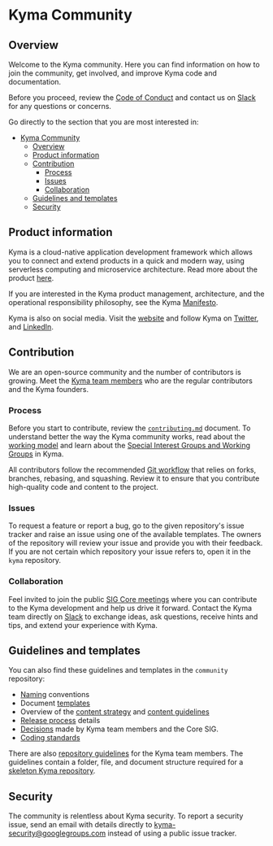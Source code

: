 # Kyma Community

## Overview

Welcome to the Kyma community. Here you can find information on how to join the community, get involved, and improve Kyma code and documentation.

Before you proceed, review the [Code of Conduct](CODE_OF_CONDUCT.md) and contact us on [Slack](https://kyma-community.slack.com/messages/CBLBESMST/) for any questions or concerns.

Go directly to the section that you are most interested in:
- [Kyma Community](#kyma-community)
    - [Overview](#overview)
    - [Product information](#product-information)
    - [Contribution](#contribution)
        - [Process](#process)
        - [Issues](#issues)
        - [Collaboration](#collaboration)
    - [Guidelines and templates](#guidelines-and-templates)
    - [Security](#security)

## Product information

Kyma is a cloud-native application development framework which allows you to connect and extend products in a quick and modern way, using serverless computing and microservice architecture. Read more about the product [here](https://github.com/kyma-project/kyma/blob/master/README.md).

If you are interested in the Kyma product management, architecture, and the operational responsibility philosophy, see the Kyma [Manifesto](https://kyma-project.github.io/community/).

Kyma is also on social media. Visit the [website](https://kyma-project.io/) and follow Kyma on [Twitter](https://twitter.com/kymaproject), and [LinkedIn](https://www.linkedin.com/company/kyma-project/).

## Contribution

We are an open-source community and the number of contributors is growing. Meet the [Kyma team members](https://github.com/orgs/kyma-project/people) who are the regular contributors and the Kyma founders.

### Process

Before you start to contribute, review the [`contributing.md`](./contributing/02-contributing.md) document. To understand better the way the Kyma community works, read about the [working model](./governance/governance.md) and learn about the [Special Interest Groups and Working Groups](./collaboration/README.md) in Kyma.

All contributors follow the recommended [Git workflow](./contributing/03-git-workflow.md) that relies on forks, branches, rebasing, and squashing. Review it to ensure that you contribute high-quality code and content to the project.

### Issues

To request a feature or report a bug, go to the given repository's issue tracker and raise an issue using one of the available templates.
The owners of the repository will review your issue and provide you with their feedback. If you are not certain which repository your issue refers to, open it in the `kyma` repository.

### Collaboration

Feel invited to join the public [SIG Core meetings](https://kyma-community.slack.com/messages/CBP7LKRPS/) where you can contribute to the Kyma development and help us drive it forward. Contact the Kyma team directly on [Slack](https://join.slack.com/t/kyma-community/shared_invite/enQtNDAwNzE4Mjk2NDE3LTJhOTlmZjM5YzkwNmEzNmY3ZjE2MTU2OTMxOGE4ZDM0MmU4ZWRkZGJiODgzNmRmMTYxMDYwNjZiMDAwMTA2OWM) to exchange ideas, ask questions, receive hints and tips, and extend your experience with Kyma.

## Guidelines and templates

You can also find these guidelines and templates in the `community` repository:

- [Naming](https://github.com/kyma-project/kyma/tree/master/guidelines/technical-guidelines/01-naming.md) conventions
- Document [templates](./guidelines/templates)
- Overview of the [content strategy](./guidelines/content-guidelines/01-content-strategy.md) and [content guidelines](https://github.com/kyma-project/kyma/tree/master/guidelines/content-guidelines)
- [Release process](https://github.com/kyma-project/kyma/tree/master/guidelines/releases-guidelines) details
- [Decisions](https://github.com/kyma-project/kyma/tree/master/collaboration/sig-core/decisions) made by Kyma team members and the Core SIG.
- [Coding standards](https://github.com/kyma-project/kyma/tree/master/guidelines/technical-guidelines) 

There are also [repository guidelines](https://github.com/kyma-project/kyma/tree/master/guidelines/repository-guidelines) for the Kyma team members. The guidelines contain a folder, file, and document structure required for a [skeleton Kyma repository](https://github.com/kyma-project/kyma/tree/master/guidelines/repository-guidelines/repository-template).

## Security

The community is relentless about Kyma security. To report a security issue, send an email with details directly to [kyma-security@googlegroups.com](mailto:kyma-security@googlegroups.com) instead of using a public issue tracker.
